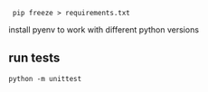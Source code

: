 ` pip freeze > requirements.txt`

install pyenv to work with different python versions

## run tests
   `python -m unittest`
